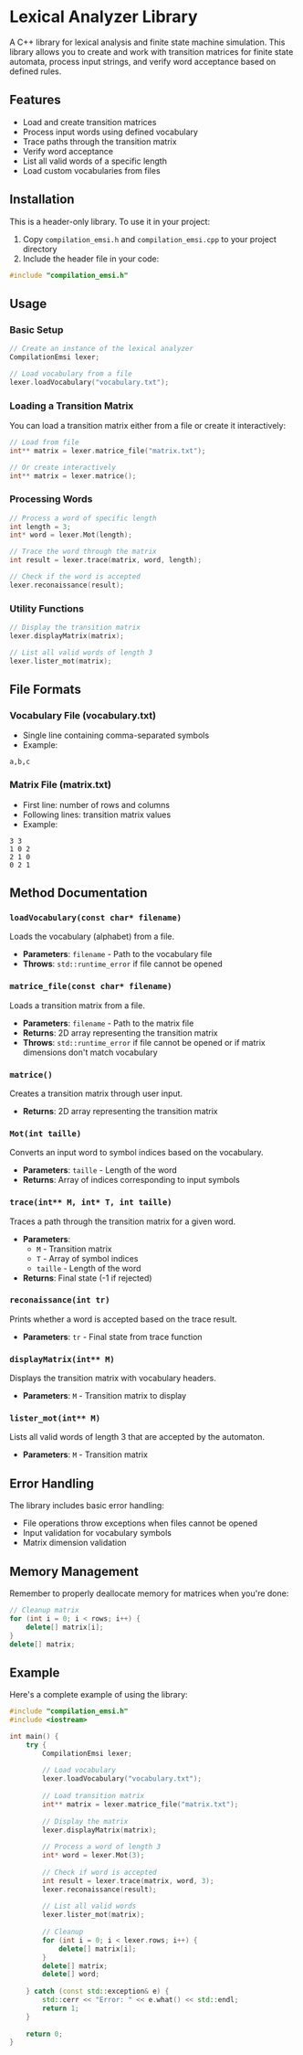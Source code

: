# Lexical Analyzer Library

A C++ library for lexical analysis and finite state machine simulation. This library allows you to create and work with transition matrices for finite state automata, process input strings, and verify word acceptance based on defined rules.

## Features

- Load and create transition matrices
- Process input words using defined vocabulary
- Trace paths through the transition matrix
- Verify word acceptance
- List all valid words of a specific length
- Load custom vocabularies from files

## Installation

This is a header-only library. To use it in your project:

1. Copy `compilation_emsi.h` and `compilation_emsi.cpp` to your project directory
2. Include the header file in your code:
```cpp
#include "compilation_emsi.h"
```

## Usage

### Basic Setup

```cpp
// Create an instance of the lexical analyzer
CompilationEmsi lexer;

// Load vocabulary from a file
lexer.loadVocabulary("vocabulary.txt");
```

### Loading a Transition Matrix

You can load a transition matrix either from a file or create it interactively:

```cpp
// Load from file
int** matrix = lexer.matrice_file("matrix.txt");

// Or create interactively
int** matrix = lexer.matrice();
```

### Processing Words

```cpp
// Process a word of specific length
int length = 3;
int* word = lexer.Mot(length);

// Trace the word through the matrix
int result = lexer.trace(matrix, word, length);

// Check if the word is accepted
lexer.reconaissance(result);
```

### Utility Functions

```cpp
// Display the transition matrix
lexer.displayMatrix(matrix);

// List all valid words of length 3
lexer.lister_mot(matrix);
```

## File Formats

### Vocabulary File (vocabulary.txt)
- Single line containing comma-separated symbols
- Example:
```
a,b,c
```

### Matrix File (matrix.txt)
- First line: number of rows and columns
- Following lines: transition matrix values
- Example:
```
3 3
1 0 2
2 1 0
0 2 1
```

## Method Documentation

### `loadVocabulary(const char* filename)`
Loads the vocabulary (alphabet) from a file.
- **Parameters**: `filename` - Path to the vocabulary file
- **Throws**: `std::runtime_error` if file cannot be opened

### `matrice_file(const char* filename)`
Loads a transition matrix from a file.
- **Parameters**: `filename` - Path to the matrix file
- **Returns**: 2D array representing the transition matrix
- **Throws**: `std::runtime_error` if file cannot be opened or if matrix dimensions don't match vocabulary

### `matrice()`
Creates a transition matrix through user input.
- **Returns**: 2D array representing the transition matrix

### `Mot(int taille)`
Converts an input word to symbol indices based on the vocabulary.
- **Parameters**: `taille` - Length of the word
- **Returns**: Array of indices corresponding to input symbols

### `trace(int** M, int* T, int taille)`
Traces a path through the transition matrix for a given word.
- **Parameters**:
  - `M` - Transition matrix
  - `T` - Array of symbol indices
  - `taille` - Length of the word
- **Returns**: Final state (-1 if rejected)

### `reconaissance(int tr)`
Prints whether a word is accepted based on the trace result.
- **Parameters**: `tr` - Final state from trace function

### `displayMatrix(int** M)`
Displays the transition matrix with vocabulary headers.
- **Parameters**: `M` - Transition matrix to display

### `lister_mot(int** M)`
Lists all valid words of length 3 that are accepted by the automaton.
- **Parameters**: `M` - Transition matrix

## Error Handling

The library includes basic error handling:
- File operations throw exceptions when files cannot be opened
- Input validation for vocabulary symbols
- Matrix dimension validation

## Memory Management

Remember to properly deallocate memory for matrices when you're done:
```cpp
// Cleanup matrix
for (int i = 0; i < rows; i++) {
    delete[] matrix[i];
}
delete[] matrix;
```

## Example

Here's a complete example of using the library:

```cpp
#include "compilation_emsi.h"
#include <iostream>

int main() {
    try {
        CompilationEmsi lexer;
        
        // Load vocabulary
        lexer.loadVocabulary("vocabulary.txt");
        
        // Load transition matrix
        int** matrix = lexer.matrice_file("matrix.txt");
        
        // Display the matrix
        lexer.displayMatrix(matrix);
        
        // Process a word of length 3
        int* word = lexer.Mot(3);
        
        // Check if word is accepted
        int result = lexer.trace(matrix, word, 3);
        lexer.reconaissance(result);
        
        // List all valid words
        lexer.lister_mot(matrix);
        
        // Cleanup
        for (int i = 0; i < lexer.rows; i++) {
            delete[] matrix[i];
        }
        delete[] matrix;
        delete[] word;
        
    } catch (const std::exception& e) {
        std::cerr << "Error: " << e.what() << std::endl;
        return 1;
    }
    
    return 0;
}
```
